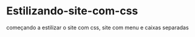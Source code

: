 # Estilizando-site-com-css
 começando a estilizar o site com css, site com menu e caixas separadas 
